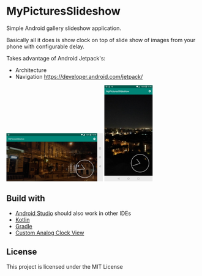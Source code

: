 # MyPicturesSlideshow
Simple Android gallery slideshow application. 

Basically all it does is show clock on top of slide show of images from your phone with configurable delay.

Takes advantage of Android Jetpack's:
* Architecture
* Navigation
https://developer.android.com/jetpack/

<img src="screenshots/screenshot_horizontal.png" width="50%" />
<img src="screenshots/screenshot_vertical.png" width="25%" />

## Build with
* [Android Studio](https://developer.android.com/studio/) should also work in other IDEs
* [Kotlin](https://kotlinlang.org/)
* [Gradle](https://gradle.org/)
* [Custom Analog Clock View](https://github.com/rosenpin/custom-analog-clock-view)

## License
This project is licensed under the MIT License

